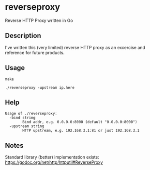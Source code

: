 # reverseproxy
Reverse HTTP Proxy written in Go

## Description

I've written this (very limited) reverse HTTP proxy as an excercise and reference
for future products.

## Usage

`make`

`./reverseproxy -upstream ip.here`

## Help

```
Usage of ./reverseproxy:
  -bind string
        Bind addr, e.g. 0.0.0.0:8000 (default "0.0.0.0:8000")
  -upstream string
        HTTP upstream, e.g. 192.168.3.1:81 or just 192.168.3.1
```

## Notes

Standard library (better) implementation exists: https://godoc.org/net/http/httputil#ReverseProxy
